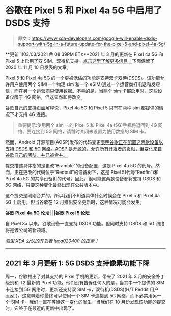 # 谷歌在 Pixel 5 和 Pixel 4a 5G 中启用了 DSDS 支持

> 原文：<https://www.xda-developers.com/google-will-enable-dsds-support-with-5g-in-a-future-update-for-the-pixel-5-and-pixel-4a-5g/>

**更新 1(03/03/2021 @ 08:39PM ET):**2021 年 3 月的更新在 Pixel 4a 5G 和 Pixel 5 上启用了双 SIM、双待机支持。[点击这里了解更多信息。](#update1)下面保留了 2020 年 11 月 10 日发表的文章。

Pixel 5 和 Pixel 4a 5G 的一个更被低估的功能是支持双卡双待(DSDS)。该功能允许用户使用两个 SIM(一个物理 sim 和一个 eSIM)通过一个运营商打电话和发短信，而在另一个运营商只使用数据。不幸的是，当两个 sim 卡都启用时，这些设备仅限于 4G 网络，但这显然即将改变。

谷歌自己的[支持页面](https://support.google.com/pixelphone/answer/9449293?hl=en)解释说，Pixel 4a 5G 和 Pixel 5 只有在两种 sim 都提供的情况下才支持 4G 连接。

> 重要提示:使用两个 sim 卡的 Pixel 5 和 Pixel 4a (5G)手机将退回到 4G 网络。要连接到 5G 网络，请暂时关闭未设置为使用数据的 SIM 卡。

然而，Android 开源项目(AOSP)发布的代码变更[表明谷歌正在配置这两款设备以支持 DSDS 和 5G 网络。AOSP 是开源的，允许所有开发者的贡献，但变化来自谷歌自己的团队，并已被合并。](https://android-review.googlesource.com/c/device/google/redbull/+/1493217)

提交描述具体指的是更改“Bramble”的设备配置，这是 Pixel 4a 5G 的代号。然而，正在更改的代码位于“Redbull”的设备树下，这是 Pixel 5(代号“Redfin”)和 Pixel 4a 5G 的共享设备树的代号。因此，很可能这两款设备都将支持 DSDS 和 5G 网络，只要这种变化最终出现在公共版本中。

这个提交是刚刚合并的，所以我们不知道具体什么时候会在 Pixel 5 和 Pixel 4a 5G 上启用。但当谷歌在 12 月推出安全更新时，这种情况可能会发生。

**[谷歌 Pixel 4a 5G 论坛](https://forum.xda-developers.com/pixel-4a-5g)**| |**|[谷歌 Pixel 5 论坛](https://forum.xda-developers.com/pixel-5)**

自 Pixel 3a 以来，谷歌设备一直支持 DSDS 功能。但同时支持 DSDS 和 5G 网络将是该公司的新领域。

*感谢 XDA 公认的开发者 [luca020400](https://forum.xda-developers.com/member.php?u=5778309) 的提示！*

* * *

## 2021 年 3 月更新 1: 5G DSDS 支持像素功能下降

周一，谷歌推出了对其支持的 Pixel 手机的更新，带来了 2021 年 3 月的安全补丁级别和 T2 最新的 Pixel 功能。他们没有告诉任何人的是，当其中一个提供的 SIM 卡连接到 5G 网络时，更新还支持双 SIM 卡，双待机(DSDS)(H/T Reddit 用户 [rinsf](https://www.reddit.com/r/GooglePixel/comments/lwfchk/as_of_march_feature_drop_5g_works_with_dsds/) )。这意味着你最终可以使用一个 SIM 卡连接到 5G 网络，而不必禁用另一个 SIM 卡。我们一直在等待这一变化的发生，当我们在 10 月份发现该功能的提交时，它终于在最近的更新中出现了。